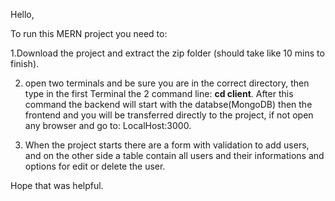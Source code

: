 Hello,

To run this MERN project you need to:

  1.Download the project and extract the zip folder (should take like 10 mins to finish).

2. open two terminals and be sure you are in the correct directory, then type in the first Terminal the 2 command line: <strong>cd client</strong>. After this command the backend will start with the databse(MongoDB) then the frontend and you will be transferred directly to the project, if not open any browser and go to: LocalHost:3000.

3. When the project starts there are a form with validation to add users, and on the other side a table contain all users and their informations and options for edit or delete the user.

Hope that was helpful.
 
